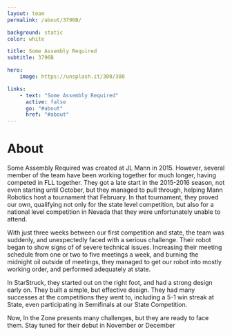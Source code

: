 ```yaml
---
layout: team
permalink: /about/3796B/

background: static
color: white

title: Some Assembly Required
subtitle: 3796B

hero:
    image: https://unsplash.it/300/300

links:
    - text: "Some Assembly Required"
      active: false
      go: "#about"
      href: "#about"
---
```


# About
Some Assembly Required was created at JL Mann in 2015. However, several member of the team have been working together for much longer, having competed in FLL together. They got a late start in the 2015-2016 season, not even starting until October, but they managed to pull through, helping Mann Robotics host a tournament that February. In that tournament, they proved our own, qualifying not only for the state level competition, but also for a national level competition in Nevada that they were unfortunately unable to attend.

With just three weeks between our first competition and state, the team was suddenly, and unexpectedly faced with a serious challenge. Their robot began to show signs of of severe technical issues. Increasing their meeting schedule from one or two to five meetings a week, and burning the midnight oil outside of meetings, they managed to get our robot into mostly working order, and performed adequately at state.

In StarStruck, they started out on the right foot, and had a strong design early on. They built a simple, but effective design. They had many successes at the competitions they went to, including a 5-1 win streak at State, even participating in Semifinals at our State Competition.

Now, In the Zone presents many challenges, but they are ready to face them. Stay tuned for their debut in November or December